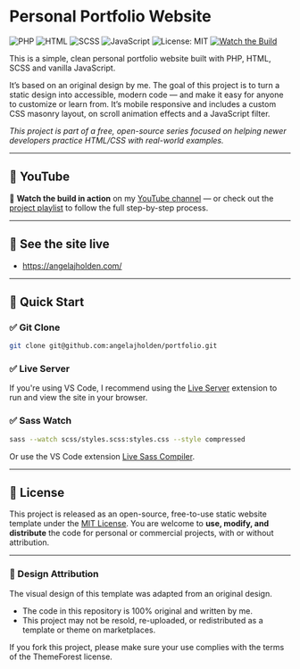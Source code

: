 # Personal Portfolio Website

![PHP](https://img.shields.io/badge/PHP-%23777BB4.svg?style=flat&logo=php&logoColor=white)
![HTML](https://img.shields.io/badge/HTML5-%23E34F26.svg?style=flat&logo=html5&logoColor=white)
![SCSS](https://img.shields.io/badge/SCSS-hotpink.svg?style=flat&logo=sass&logoColor=white)
![JavaScript](https://img.shields.io/badge/JavaScript-%23F7DF1E.svg?style=flat&logo=javascript&logoColor=black)
![License: MIT](https://img.shields.io/badge/License-MIT-yellow.svg)
[![Watch the Build](https://img.shields.io/badge/YouTube-Watch-blue?logo=youtube)](https://www.youtube.com/playlist?list=PLiEcEGGtRVunuR44h5ey8rmOsldfRQhLO)

This is a simple, clean personal portfolio website built with PHP, HTML, SCSS and vanilla JavaScript.

It’s based on an original design by me. The goal of this project is to turn a static design into accessible, modern code — and make it easy for anyone to customize or learn from. It’s mobile responsive and includes a custom CSS masonry layout, on scroll animation effects and a JavaScript filter.

_This project is part of a free, open-source series focused on helping newer developers practice HTML/CSS with real-world examples._

---

## 🔴 YouTube

🎥 **Watch the build in action** on my [YouTube channel](https://www.youtube.com/@angelajholden) — or check out the
[project playlist](https://www.youtube.com/playlist?list=PLiEcEGGtRVunuR44h5ey8rmOsldfRQhLO) to follow the full step-by-step process.

---

## 🔗 See the site live

-   https://angelajholden.com/

---

## 🚀 Quick Start

### ✅ Git Clone

```bash
git clone git@github.com:angelajholden/portfolio.git
```

### ✅ Live Server

If you're using VS Code, I recommend using the [Live Server](https://marketplace.visualstudio.com/items?itemName=ritwickdey.LiveServer) extension to run and view the site in your browser.

### ✅ Sass Watch

```bash
sass --watch scss/styles.scss:styles.css --style compressed
```

Or use the VS Code extension [Live Sass Compiler](https://marketplace.visualstudio.com/items?itemName=glenn2223.live-sass).

---

## 📜 License

This project is released as an open-source, free-to-use static website template under the [MIT License](LICENSE.md). You are welcome to **use, modify, and distribute** the code for personal or commercial projects, with or without attribution.

---

### 🎨 Design Attribution

The visual design of this template was adapted from an original design.

-   The code in this repository is 100% original and written by me.
-   This project may not be resold, re-uploaded, or redistributed as a template or theme on marketplaces.

If you fork this project, please make sure your use complies with the terms of the ThemeForest license.
